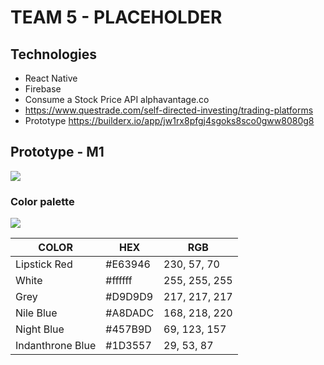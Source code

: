 # TEAM 5 - PLACEHOLDER

## Technologies

- React Native
- Firebase
- Consume a Stock Price API alphavantage.co
- https://www.questrade.com/self-directed-investing/trading-platforms
- Prototype https://builderx.io/app/jw1rx8pfgj4sgoks8sco0gww8080g8

## Prototype - M1
![](https://i.imgur.com/Kbx1e27.png)

### Color palette
![](https://i.imgur.com/OnTgHjg.png)

COLOR | HEX | RGB
------------ | -------------| -------------
Lipstick Red | #E63946 | 230, 57, 70
White | #ffffff | 255, 255, 255
Grey | #D9D9D9 | 217, 217, 217
Nile Blue | #A8DADC | 168, 218, 220
Night Blue | #457B9D | 69, 123, 157
Indanthrone Blue  | #1D3557| 29, 53, 87

